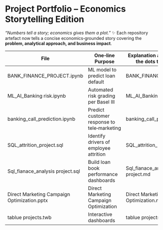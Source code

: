 # Project Portfolio – Economics Storytelling Edition
 _“Numbers tell a story; economics gives them a plot.”_ ✨
Each repository artefact now tells a concise economics‑grounded story covering the **problem, analytical approach, and business impact**.

| File | One‑line Purpose | Explanation and connecting the dots to real world
|------|------------------|---------------------------------|
| BANK_FINANCE_PROJECT.ipynb | ML model to predict loan default | BANK_FINANCE_PROJECT.md
| ML_AI_Banking risk.ipynb | Automated risk grading per Basel III | ML_AI_Banking risk.md
| banking_call_prediction.ipynb | Predict customer response to tele‑marketing | banking_call_prediction.md
| SQL_attrition_project.sql | Identify drivers of employee attrition | SQL_attrition_project.md
| Sql_fianace_analysis project.sql | Build loan book performance dashboards | Sql_fianace_analysis project.md
| Direct Marketing Campaign Optimization.pptx |  Direct Marketing Campaign Optimization |Direct Marketing Campaign Optimization.md
| tablue projects.twb | Interactive dashboards |  tablue projects.md




